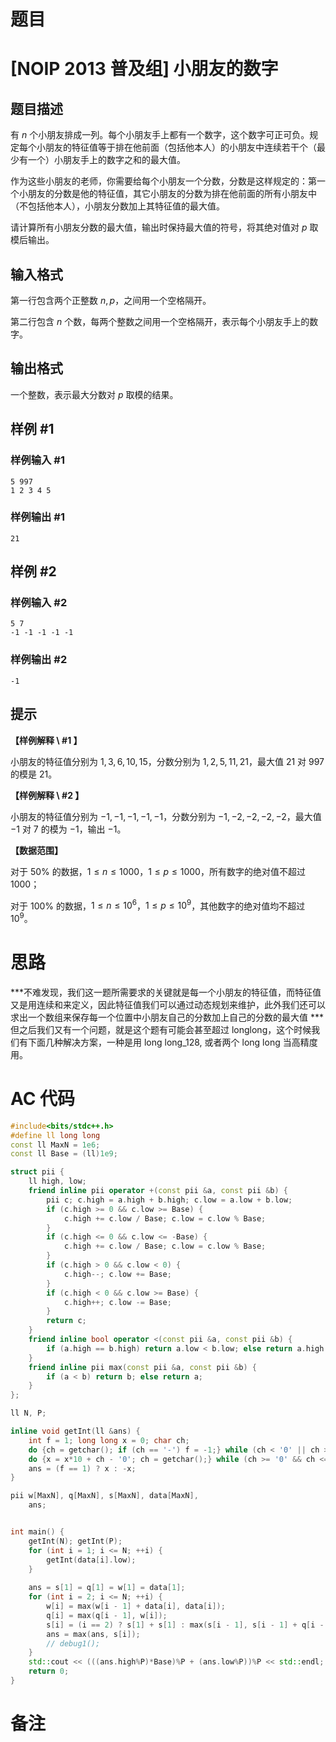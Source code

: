 
# 题目
 # [NOIP 2013 普及组] 小朋友的数字

## 题目描述

有 $n$ 个小朋友排成一列。每个小朋友手上都有一个数字，这个数字可正可负。规定每个小朋友的特征值等于排在他前面（包括他本人）的小朋友中连续若干个（最少有一个）小朋友手上的数字之和的最大值。

作为这些小朋友的老师，你需要给每个小朋友一个分数，分数是这样规定的：第一个小朋友的分数是他的特征值，其它小朋友的分数为排在他前面的所有小朋友中（不包括他本人），小朋友分数加上其特征值的最大值。

请计算所有小朋友分数的最大值，输出时保持最大值的符号，将其绝对值对 $p$ 取模后输出。

## 输入格式

第一行包含两个正整数 $n,p$，之间用一个空格隔开。

第二行包含 $n$ 个数，每两个整数之间用一个空格隔开，表示每个小朋友手上的数字。

## 输出格式

一个整数，表示最大分数对 $p$ 取模的结果。

## 样例 #1

### 样例输入 #1

```
5 997
1 2 3 4 5
```

### 样例输出 #1

```
21
```

## 样例 #2

### 样例输入 #2

```
5 7
-1 -1 -1 -1 -1
```

### 样例输出 #2

```
-1
```

## 提示

**【样例解释 \ #1 】**

小朋友的特征值分别为 $1,3,6,10,15$，分数分别为 $1,2,5,11,21$，最大值 $21$ 对 $997$ 的模是 $21$。

**【样例解释 \ #2 】**

小朋友的特征值分别为 $-1,-1,-1,-1,-1$，分数分别为 $-1,-2,-2,-2,-2$，最大值 $-1$ 对 $7$ 的模为 $-1$，输出 $-1$。

**【数据范围】**

对于 $50\%$ 的数据，$1 \le n \le 1000$，$1 \le p \le 1000$，所有数字的绝对值不超过 $1000$；

对于 $100\%$ 的数据，$1 \le n \le {10}^6$，$1 \le p \le {10}^9$，其他数字的绝对值均不超过 ${10}^9$。

# 思路
***不难发现，我们这一题所需要求的关键就是每一个小朋友的特征值，而特征值又是用连续和来定义，因此特征值我们可以通过动态规划来维护，此外我们还可以求出一个数组来保存每一个位置中小朋友自己的分数加上自己的分数的最大值
***但之后我们又有一个问题，就是这个题有可能会甚至超过 longlong，这个时候我们有下面几种解决方案，一种是用 long long_128, 或者两个 long long 当高精度用。

# AC 代码
```cpp
#include<bits/stdc++.h>
#define ll long long
const ll MaxN = 1e6;
const ll Base = (ll)1e9;

struct pii {
    ll high, low;
    friend inline pii operator +(const pii &a, const pii &b) {
        pii c; c.high = a.high + b.high; c.low = a.low + b.low;
        if (c.high >= 0 && c.low >= Base) {
            c.high += c.low / Base; c.low = c.low % Base;
        }
        if (c.high <= 0 && c.low <= -Base) {
            c.high += c.low / Base; c.low = c.low % Base;
        }
        if (c.high > 0 && c.low < 0) {
            c.high--; c.low += Base;
        }
        if (c.high < 0 && c.low >= Base) {
            c.high++; c.low -= Base;
        }
        return c;
    }
    friend inline bool operator <(const pii &a, const pii &b) {
        if (a.high == b.high) return a.low < b.low; else return a.high < b.high;
    }
    friend inline pii max(const pii &a, const pii &b) {
        if (a < b) return b; else return a;
    }
};

ll N, P;

inline void getInt(ll &ans) {
    int f = 1; long long x = 0; char ch;
    do {ch = getchar(); if (ch == '-') f = -1;} while (ch < '0' || ch > '9');
    do {x = x*10 + ch - '0'; ch = getchar();} while (ch >= '0' && ch <= '9');
    ans = (f == 1) ? x : -x;
}

pii w[MaxN], q[MaxN], s[MaxN], data[MaxN], 
    ans;


int main() {
    getInt(N); getInt(P);
    for (int i = 1; i <= N; ++i) {
        getInt(data[i].low);
    }	
    
    ans = s[1] = q[1] = w[1] = data[1];
    for (int i = 2; i <= N; ++i) {
        w[i] = max(w[i - 1] + data[i], data[i]);
        q[i] = max(q[i - 1], w[i]);
        s[i] = (i == 2) ? s[1] + s[1] : max(s[i - 1], s[i - 1] + q[i - 1]);
        ans = max(ans, s[i]); 
        // debug1();        
    }
    std::cout << (((ans.high%P)*Base)%P + (ans.low%P))%P << std::endl;
    return 0;
}
```
# 备注
